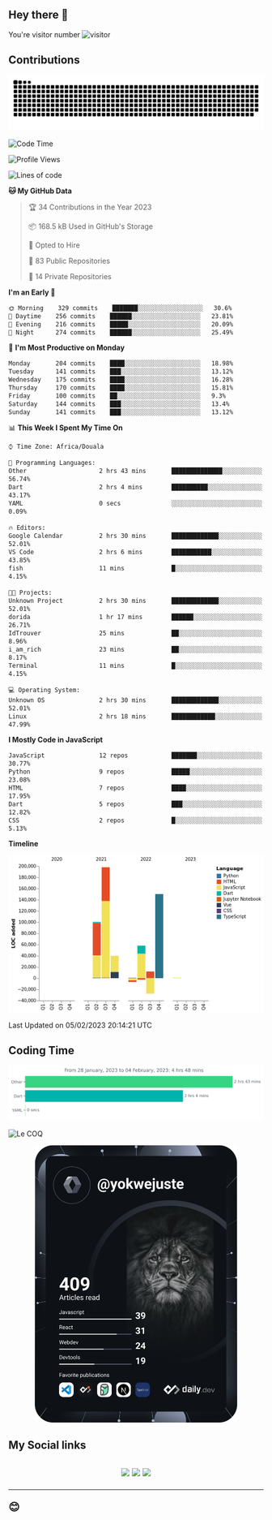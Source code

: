 ## Hey there 👋
You're visitor number ![visitor](https://profile-counter.glitch.me/yokwejuste/count.svg)

## Contributions
<p align="center">
  <img src="https://raw.githubusercontent.com/yokwejuste/yokwejuste/output/github-contribution-grid-snake.svg" />
</p>

<!--START_SECTION:waka-->
![Code Time](http://img.shields.io/badge/Code%20Time-1%2C345%20hrs%2024%20mins-blue)

![Profile Views](http://img.shields.io/badge/Profile%20Views-5-blue)

![Lines of code](https://img.shields.io/badge/From%20Hello%20World%20I%27ve%20Written-523%20Thousand%20lines%20of%20code-blue)

**🐱 My GitHub Data** 

> 🏆 34 Contributions in the Year 2023
 > 
> 📦 168.5 kB Used in GitHub's Storage 
 > 
> 💼 Opted to Hire
 > 
> 📜 83 Public Repositories 
 > 
> 🔑 14 Private Repositories  
 > 
**I'm an Early 🐤** 

```text
🌞 Morning    329 commits    ███████░░░░░░░░░░░░░░░░░░   30.6% 
🌆 Daytime    256 commits    ██████░░░░░░░░░░░░░░░░░░░   23.81% 
🌃 Evening    216 commits    █████░░░░░░░░░░░░░░░░░░░░   20.09% 
🌙 Night      274 commits    ██████░░░░░░░░░░░░░░░░░░░   25.49%

```
📅 **I'm Most Productive on Monday** 

```text
Monday       204 commits    ████░░░░░░░░░░░░░░░░░░░░░   18.98% 
Tuesday      141 commits    ███░░░░░░░░░░░░░░░░░░░░░░   13.12% 
Wednesday    175 commits    ████░░░░░░░░░░░░░░░░░░░░░   16.28% 
Thursday     170 commits    ████░░░░░░░░░░░░░░░░░░░░░   15.81% 
Friday       100 commits    ██░░░░░░░░░░░░░░░░░░░░░░░   9.3% 
Saturday     144 commits    ███░░░░░░░░░░░░░░░░░░░░░░   13.4% 
Sunday       141 commits    ███░░░░░░░░░░░░░░░░░░░░░░   13.12%

```


📊 **This Week I Spent My Time On** 

```text
⌚︎ Time Zone: Africa/Douala

💬 Programming Languages: 
Other                    2 hrs 43 mins       ██████████████░░░░░░░░░░░   56.74% 
Dart                     2 hrs 4 mins        ██████████░░░░░░░░░░░░░░░   43.17% 
YAML                     0 secs              ░░░░░░░░░░░░░░░░░░░░░░░░░   0.09%

🔥 Editors: 
Google Calendar          2 hrs 30 mins       █████████████░░░░░░░░░░░░   52.01% 
VS Code                  2 hrs 6 mins        ███████████░░░░░░░░░░░░░░   43.85% 
fish                     11 mins             █░░░░░░░░░░░░░░░░░░░░░░░░   4.15%

🐱‍💻 Projects: 
Unknown Project          2 hrs 30 mins       █████████████░░░░░░░░░░░░   52.01% 
dorida                   1 hr 17 mins        ██████░░░░░░░░░░░░░░░░░░░   26.71% 
IdTrouver                25 mins             ██░░░░░░░░░░░░░░░░░░░░░░░   8.96% 
i_am_rich                23 mins             ██░░░░░░░░░░░░░░░░░░░░░░░   8.17% 
Terminal                 11 mins             █░░░░░░░░░░░░░░░░░░░░░░░░   4.15%

💻 Operating System: 
Unknown OS               2 hrs 30 mins       █████████████░░░░░░░░░░░░   52.01% 
Linux                    2 hrs 18 mins       ████████████░░░░░░░░░░░░░   47.99%

```

**I Mostly Code in JavaScript** 

```text
JavaScript               12 repos            ███████░░░░░░░░░░░░░░░░░░   30.77% 
Python                   9 repos             █████░░░░░░░░░░░░░░░░░░░░   23.08% 
HTML                     7 repos             ████░░░░░░░░░░░░░░░░░░░░░   17.95% 
Dart                     5 repos             ███░░░░░░░░░░░░░░░░░░░░░░   12.82% 
CSS                      2 repos             █░░░░░░░░░░░░░░░░░░░░░░░░   5.13%

```


**Timeline**

![Chart not found](https://raw.githubusercontent.com/yokwejuste/yokwejuste/master/charts/bar_graph.png) 


 Last Updated on 05/02/2023 20:14:21 UTC
<!--END_SECTION:waka-->

## Coding Time

[![wakatime-stats](https://github.com/yokwejuste/yokwejuste/blob/master/images/stat.svg)](https://wakatime.com/@yokwejuste)

![Le COQ](https://metrics.lecoq.io/yokwejuste/)
<p align="center">
  <a href="#"><img src="https://github.com/yokwejuste/yokwejuste/blob/master/devcard.svg" width="400" alt="Yonkeu K. Steve's Dev Card"/></a>
</p>
<h2>My Social links<h2>
<p align="center">
  <a href="https://twitter.com/yokwejuste"><img src="https://img.shields.io/badge/twitter-%231DA1F2.svg?style=for-the-badge&logo=Twitter&logoColor=white"></a>
  <a href="https://linkedin.com/in/yokwejuste"><img src="https://img.shields.io/badge/linkedin-%230077B5.svg?style=for-the-badge&logo=linkedin&logoColor=white"></a>
  <a href="https://instagram.com/yokwejuste0"><img src="https://img.shields.io/badge/instagram-%23E4405F.svg?style=for-the-badge&logo=Instagram&logoColor=white"></a>
</p>
<hr>
😊
